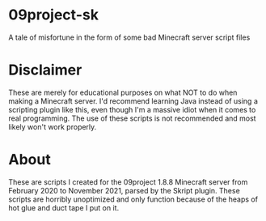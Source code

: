 # 09project-sk
A tale of misfortune in the form of some bad Minecraft server script files

# Disclaimer

These are merely for educational purposes on what NOT to do when making a Minecraft server. I'd recommend learning Java instead of using a scripting plugin like this, even though I'm a massive idiot when it comes to real programming. The use of these scripts is not recommended and most likely won't work properly.

# About

These are scripts I created for the 09project 1.8.8 Minecraft server from February 2020 to November 2021, parsed by the Skript plugin. These scripts are horribly unoptimized and only function because of the heaps of hot glue and duct tape I put on it.
